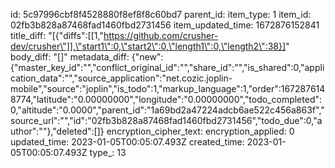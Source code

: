 id: 5c97996cbf8f4528880f8ef8f8c60bd7
parent_id: 
item_type: 1
item_id: 02fb3b828a87468fad1460fbd2731456
item_updated_time: 1672876152841
title_diff: "[{\"diffs\":[[1,\"https://github.com/crusher-dev/crusher\"]],\"start1\":0,\"start2\":0,\"length1\":0,\"length2\":38}]"
body_diff: "[]"
metadata_diff: {"new":{"master_key_id":"","conflict_original_id":"","share_id":"","is_shared":0,"application_data":"","source_application":"net.cozic.joplin-mobile","source":"joplin","is_todo":1,"markup_language":1,"order":1672876148774,"latitude":"0.00000000","longitude":"0.00000000","todo_completed":0,"altitude":"0.0000","parent_id":"1a69bd2a47224adcb6ae522c456a863f","source_url":"","id":"02fb3b828a87468fad1460fbd2731456","todo_due":0,"author":""},"deleted":[]}
encryption_cipher_text: 
encryption_applied: 0
updated_time: 2023-01-05T00:05:07.493Z
created_time: 2023-01-05T00:05:07.493Z
type_: 13